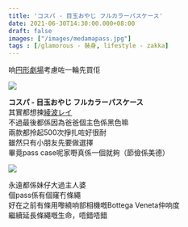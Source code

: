 ```yaml
---
title: 'コスパ - 目玉おやじ フルカラーパスケース'
date: 2021-06-30T14:30:00.000+08:00
draft: false
images: ["/images/medamapass.jpg"]
tags : [/glamorous - 裝身, lifestyle - zakka]
---
```


响[円形劇場](https://hidie.net/tottori4h/)考慮咗一輪先買佢  

![](/images/medamapass1.jpg)

**コスパ - 目玉おやじ フルカラーパスケース**  
其實都想揀[綾波レイ](https://cospa.co.jp/detail/id/00000085016)  
不過最後都係因為爸爸個主色係黑色嘛  
兩款都拎起500次掙扎咗好很耐  
雖然只有小朋友先要做選擇  
畢竟pass case呢家嘢真係一個就夠（節儉係美德）  

![](/images/medamapass.jpg)

永遠都係妹仔大過主人婆  
個pass係有個窿冇條繩  
好在之前有條用嚟繞响部相機嘅Bottega Veneta仲响度  
繼續延長條繩嘅生命，唔錯唔錯  
